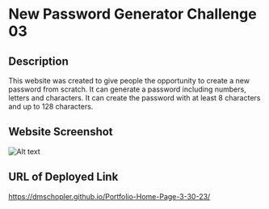 # New Password Generator Challenge 03
## Description

This website was created to give people the opportunity to create a new password from scratch. It can generate a password including numbers, letters and characters. It can create the password with at least 8 characters and up to 128 characters.
## Website Screenshot 
![Alt text](assets/images/screenshot-of-webpage.png)
## URL of Deployed Link

https://dmschopler.github.io/Portfolio-Home-Page-3-30-23/